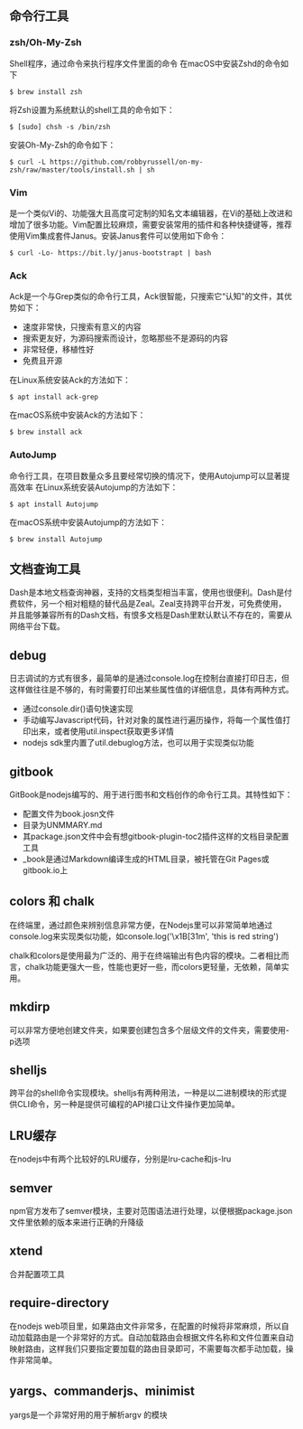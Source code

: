 ## 命令行工具
### zsh/Oh-My-Zsh
Shell程序，通过命令来执行程序文件里面的命令
在macOS中安装Zshd的命令如下
<pre><code>$ brew install zsh</code></pre>
将Zsh设置为系统默认的shell工具的命令如下：
<pre><code>$ [sudo] chsh -s /bin/zsh</code></pre>
安装Oh-My-Zsh的命令如下：
<pre><code>$ curl -L https://github.com/robbyrussell/on-my-zsh/raw/master/tools/install.sh | sh</code></pre>

### Vim
是一个类似Vi的、功能强大且高度可定制的知名文本编辑器，在Vi的基础上改进和增加了很多功能。Vim配置比较麻烦，需要安装常用的插件和各种快捷键等，推荐使用Vim集成套件Janus。安装Janus套件可以使用如下命令：
<pre><code>$ curl -Lo- https://bit.ly/janus-bootstrapt | bash</code></pre>

### Ack
Ack是一个与Grep类似的命令行工具，Ack很智能，只搜索它“认知”的文件，其优势如下：
+ 速度非常快，只搜索有意义的内容
+ 搜索更友好，为源码搜索而设计，忽略那些不是源码的内容
+ 非常轻便，移植性好
+ 免费且开源

在Linux系统安装Ack的方法如下：
<pre><code>$ apt install ack-grep</code></pre>
在macOS系统中安装Ack的方法如下：
<pre><code>$ brew install ack</code></pre>

### AutoJump
命令行工具，在项目数量众多且要经常切换的情况下，使用Autojump可以显著提高效率
在Linux系统安装Autojump的方法如下：
<pre><code>$ apt install Autojump</code></pre>
在macOS系统中安装Autojump的方法如下：
<pre><code>$ brew install Autojump</code></pre>

## 文档查询工具
Dash是本地文档查询神器，支持的文档类型相当丰富，使用也很便利。Dash是付费软件，另一个相对粗糙的替代品是Zeal。Zeal支持跨平台开发，可免费使用，并且能够兼容所有的Dash文档，有恨多文档是Dash里默认默认不存在的，需要从网络平台下载。


## debug
日志调试的方式有很多，最简单的是通过console.log在控制台直接打印日志，但这样做往往是不够的，有时需要打印出某些属性值的详细信息，具体有两种方式。
+ 通过console.dir()语句快速实现
+ 手动编写Javascript代码，针对对象的属性进行遍历操作，将每一个属性值打印出来，或者使用util.inspect获取更多详情
+ nodejs sdk里内置了util.debuglog方法，也可以用于实现类似功能

## gitbook
GitBook是nodejs编写的、用于进行图书和文档创作的命令行工具。其特性如下：
+ 配置文件为book.josn文件
+ 目录为UNMMARY.md
+ 其package.json文件中会有想gitbook-plugin-toc2插件这样的文档目录配置工具
+ _book是通过Markdown编译生成的HTML目录，被托管在Git Pages或gitbook.io上

## colors 和 chalk
在终端里，通过颜色来辨别信息非常方便，在Nodejs里可以非常简单地通过console.log来实现类似功能，如console.log('\x1B[31m', 'this is red string')

chalk和colors是使用最为广泛的、用于在终端输出有色内容的模块。二者相比而言，chalk功能更强大一些，性能也更好一些，而colors更轻量，无依赖，简单实用。

## mkdirp
可以非常方便地创建文件夹，如果要创建包含多个层级文件的文件夹，需要使用-p选项

## shelljs
跨平台的shell命令实现模块。shelljs有两种用法，一种是以二进制模块的形式提供CLI命令，另一种是提供可编程的API接口让文件操作更加简单。

## LRU缓存
在nodejs中有两个比较好的LRU缓存，分别是lru-cache和js-lru

## semver
npm官方发布了semver模块，主要对范围语法进行处理，以便根据package.json文件里依赖的版本来进行正确的升降级

## xtend
合并配置项工具

## require-directory
在nodejs web项目里，如果路由文件非常多，在配置的时候将非常麻烦，所以自动加载路由是一个非常好的方式。自动加载路由会根据文件名称和文件位置来自动映射路由，这样我们只要指定要加载的路由目录即可，不需要每次都手动加载，操作非常简单。

## yargs、commanderjs、minimist
yargs是一个非常好用的用于解析argv 的模块





